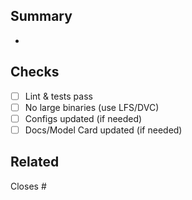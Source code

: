 ## Summary
-

## Checks
- [ ] Lint & tests pass
- [ ] No large binaries (use LFS/DVC)
- [ ] Configs updated (if needed)
- [ ] Docs/Model Card updated (if needed)

## Related
Closes #
